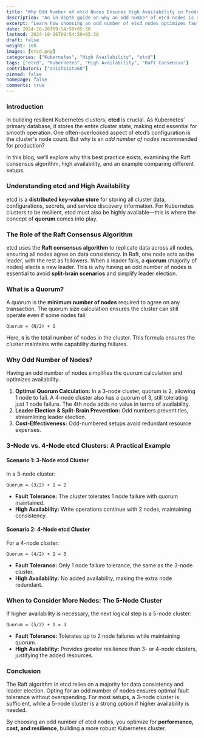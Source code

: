 ```yaml
---
title: "Why Odd Number of etcd Nodes Ensures High Availability in Production ?"
description: "An in-depth guide on why an odd number of etcd nodes is recommended for high availability in production Kubernetes clusters."
excerpt: "Learn how choosing an odd number of etcd nodes optimizes fault tolerance, cost-effectiveness, and resilience in Kubernetes clusters."
date: 2024-10-26T09:54:50+05:30
lastmod: 2024-10-26T09:54:50+05:30
draft: false
weight: 100
images: [etcd.png]
categories: ["Kubernetes", "High Availability", "etcd"]
tags: ["etcd", "Kubernetes", "High Availability", "Raft Consensus"]
contributors: ["anishbista60"]
pinned: false
homepage: false
comments: true
---
```


### Introduction

In building resilient Kubernetes clusters, **etcd** is crucial. As Kubernetes’ primary database, it stores the entire cluster state, making etcd essential for smooth operation. One often-overlooked aspect of etcd’s configuration is the cluster's node count. But why is an *odd number of nodes* recommended for production?

In this blog, we’ll explore why this best practice exists, examining the Raft consensus algorithm, high availability, and an example comparing different setups.

### Understanding etcd and High Availability

etcd is a **distributed key-value store** for storing all cluster data, configurations, secrets, and service discovery information. For Kubernetes clusters to be resilient, etcd must also be highly available—this is where the concept of **quorum** comes into play.

### The Role of the Raft Consensus Algorithm

etcd uses the **Raft consensus algorithm** to replicate data across all nodes, ensuring all nodes agree on data consistency. In Raft, one node acts as the leader, with the rest as followers. When a leader fails, a **quorum** (majority of nodes) elects a new leader. This is why having an odd number of nodes is essential to avoid **split-brain scenarios** and simplify leader election.

### What is a Quorum?

A quorum is the **minimum number of nodes** required to agree on any transaction. The quorum size calculation ensures the cluster can still operate even if some nodes fail:
```
Quorum = (N/2) + 1
```


Here,  `N` is the total number of nodes in the cluster. This formula ensures the cluster maintains write capability during failures.

### Why Odd Number of Nodes?

Having an odd number of nodes simplifies the quorum calculation and optimizes availability.

1. **Optimal Quorum Calculation:** In a 3-node cluster, quorum is 2, allowing 1 node to fail. A 4-node cluster also has a quorum of 3, still tolerating just 1 node failure. The 4th node adds no value in terms of availability.
2. **Leader Election & Split-Brain Prevention:** Odd numbers prevent ties, streamlining leader election.
3. **Cost-Effectiveness:** Odd-numbered setups avoid redundant resource expenses.

### 3-Node vs. 4-Node etcd Clusters: A Practical Example

#### Scenario 1: 3-Node etcd Cluster
In a 3-node cluster:
```
Quorum = (3/2) + 1 = 2
```

- **Fault Tolerance:** The cluster tolerates 1 node failure with quorum maintained.
- **High Availability:** Write operations continue with 2 nodes, maintaining consistency.

#### Scenario 2: 4-Node etcd Cluster
For a 4-node cluster:
```
Quorum = (4/2) + 1 = 3
```

- **Fault Tolerance:** Only 1 node failure tolerance, the same as the 3-node cluster.
- **High Availability:** No added availability, making the extra node redundant.

### When to Consider More Nodes: The 5-Node Cluster

If higher availability is necessary, the next logical step is a 5-node cluster:
```
Quorum = (5/2) + 1 = 3
```

- **Fault Tolerance:** Tolerates up to 2 node failures while maintaining quorum.
- **High Availability:** Provides greater resilience than 3- or 4-node clusters, justifying the added resources.

### Conclusion

The Raft algorithm in etcd relies on a majority for data consistency and leader election. Opting for an odd number of nodes ensures optimal fault tolerance without overspending. For most setups, a 3-node cluster is sufficient, while a 5-node cluster is a strong option if higher availability is needed. 

By choosing an odd number of etcd nodes, you optimize for **performance, cost, and resilience**, building a more robust Kubernetes cluster.

